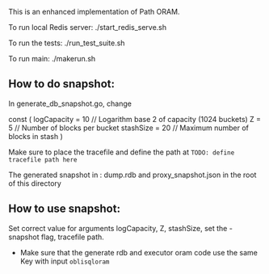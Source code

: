 This is an enhanced implementation of Path ORAM.

To run local Redis server: ./start_redis_serve.sh

To run the tests: ./run_test_suite.sh

To run main: ./makerun.sh


## How to do snapshot:
In generate_db_snapshot.go, change

const (
	logCapacity = 10 // Logarithm base 2 of capacity (1024 buckets)
	Z           = 5  // Number of blocks per bucket
	stashSize   = 20 // Maximum number of blocks in stash
)

Make sure to place the tracefile and define the path at `TODO: define tracefile path here`

The generated snapshot in : dump.rdb and proxy_snapshot.json in the root of this directory

## How to use snapshot:
Set correct value for arguments logCapacity, Z, stashSize, set the -snapshot flag, tracefile path.

- Make sure that the generate rdb and executor oram code use the same Key with input `oblisqloram`
